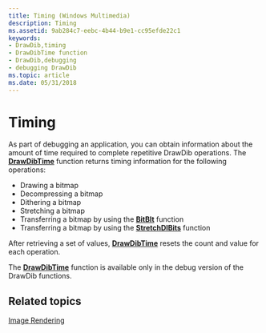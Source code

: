 ```yaml
---
title: Timing (Windows Multimedia)
description: Timing
ms.assetid: 9ab284c7-eebc-4b44-b9e1-cc95efde22c1
keywords:
- DrawDib,timing
- DrawDibTime function
- DrawDib,debugging
- debugging DrawDib
ms.topic: article
ms.date: 05/31/2018
---
```


# Timing

As part of debugging an application, you can obtain information about the amount of time required to complete repetitive DrawDib operations. The [**DrawDibTime**](/windows/desktop/api/Vfw/nf-vfw-drawdibtime) function returns timing information for the following operations:

-   Drawing a bitmap
-   Decompressing a bitmap
-   Dithering a bitmap
-   Stretching a bitmap
-   Transferring a bitmap by using the [**BitBlt**](/windows/desktop/api/wingdi/nf-wingdi-bitblt) function
-   Transferring a bitmap by using the [**StretchDIBits**](/windows/desktop/api/wingdi/nf-wingdi-stretchdibits) function

After retrieving a set of values, [**DrawDibTime**](/windows/desktop/api/Vfw/nf-vfw-drawdibtime) resets the count and value for each operation.

The [**DrawDibTime**](/windows/desktop/api/Vfw/nf-vfw-drawdibtime) function is available only in the debug version of the DrawDib functions.

## Related topics

<dl> <dt>

[Image Rendering](image-rendering.md)
</dt> </dl>

 

 